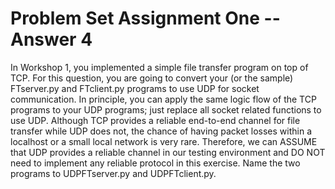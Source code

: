 # Problem Set Assignment One -- Answer 4

In Workshop 1, you implemented a simple file transfer program on top of TCP. For this question, you are going to convert your (or the sample) FTserver.py and FTclient.py programs to use UDP for socket communication. In principle, you can apply the same logic flow of the TCP programs to your UDP programs; just replace all socket related functions to use UDP. Although TCP provides a reliable end-to-end channel for file transfer while UDP does not, the chance of having packet losses within a localhost or a small local network is very rare. Therefore, we can ASSUME that UDP provides a reliable channel in our testing environment and DO NOT need to implement any reliable protocol in this exercise. Name the two programs to UDPFTserver.py and UDPFTclient.py. 
